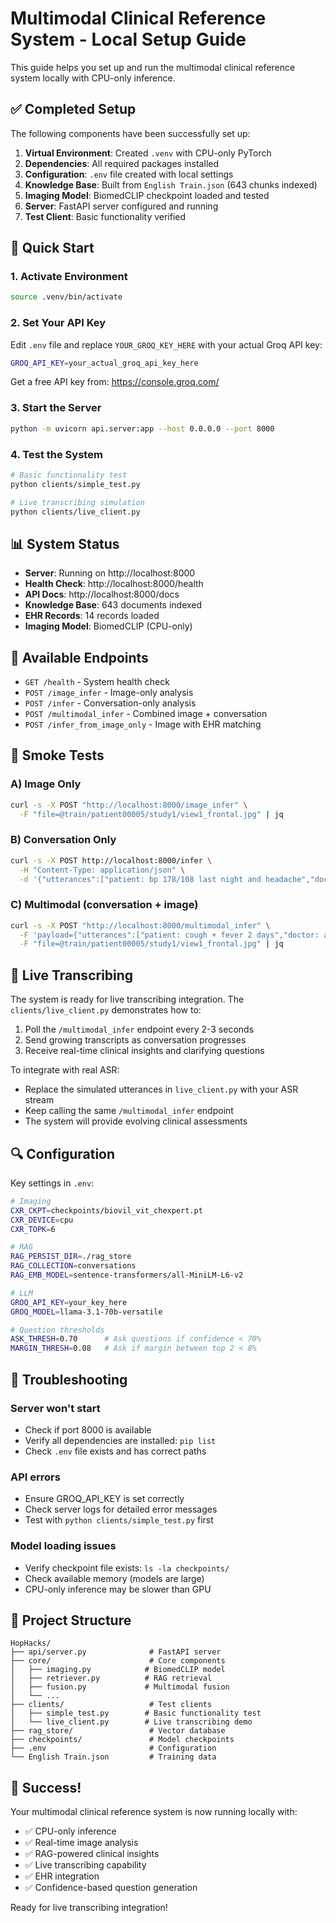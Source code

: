 # Multimodal Clinical Reference System - Local Setup Guide

This guide helps you set up and run the multimodal clinical reference system locally with CPU-only inference.

## ✅ Completed Setup

The following components have been successfully set up:

1. **Virtual Environment**: Created `.venv` with CPU-only PyTorch
2. **Dependencies**: All required packages installed
3. **Configuration**: `.env` file created with local settings
4. **Knowledge Base**: Built from `English Train.json` (643 chunks indexed)
5. **Imaging Model**: BiomedCLIP checkpoint loaded and tested
6. **Server**: FastAPI server configured and running
7. **Test Client**: Basic functionality verified

## 🚀 Quick Start

### 1. Activate Environment
```bash
source .venv/bin/activate
```

### 2. Set Your API Key
Edit `.env` file and replace `YOUR_GROQ_KEY_HERE` with your actual Groq API key:
```bash
GROQ_API_KEY=your_actual_groq_api_key_here
```

Get a free API key from: https://console.groq.com/

### 3. Start the Server
```bash
python -m uvicorn api.server:app --host 0.0.0.0 --port 8000
```

### 4. Test the System
```bash
# Basic functionality test
python clients/simple_test.py

# Live transcribing simulation
python clients/live_client.py
```

## 📊 System Status

- **Server**: Running on http://localhost:8000
- **Health Check**: http://localhost:8000/health
- **API Docs**: http://localhost:8000/docs
- **Knowledge Base**: 643 documents indexed
- **EHR Records**: 14 records loaded
- **Imaging Model**: BiomedCLIP (CPU-only)

## 🔧 Available Endpoints

- `GET /health` - System health check
- `POST /image_infer` - Image-only analysis
- `POST /infer` - Conversation-only analysis
- `POST /multimodal_infer` - Combined image + conversation
- `POST /infer_from_image_only` - Image with EHR matching

## 🧪 Smoke Tests

### A) Image Only
```bash
curl -s -X POST "http://localhost:8000/image_infer" \
  -F "file=@train/patient00005/study1/view1_frontal.jpg" | jq
```

### B) Conversation Only
```bash
curl -s -X POST http://localhost:8000/infer \
  -H "Content-Type: application/json" \
  -d '{"utterances":["patient: bp 178/108 last night and headache","doctor: any weakness or chest pain?","patient: no chest pain, a bit dizzy"]}' | jq
```

### C) Multimodal (conversation + image)
```bash
curl -s -X POST "http://localhost:8000/multimodal_infer" \
  -F 'payload={"utterances":["patient: cough + fever 2 days","doctor: any dyspnea?","patient: mild dyspnea"]}' \
  -F "file=@train/patient00005/study1/view1_frontal.jpg" | jq
```

## 🎯 Live Transcribing

The system is ready for live transcribing integration. The `clients/live_client.py` demonstrates how to:

1. Poll the `/multimodal_infer` endpoint every 2-3 seconds
2. Send growing transcripts as conversation progresses
3. Receive real-time clinical insights and clarifying questions

To integrate with real ASR:
- Replace the simulated utterances in `live_client.py` with your ASR stream
- Keep calling the same `/multimodal_infer` endpoint
- The system will provide evolving clinical assessments

## 🔍 Configuration

Key settings in `.env`:

```bash
# Imaging
CXR_CKPT=checkpoints/biovil_vit_chexpert.pt
CXR_DEVICE=cpu
CXR_TOPK=6

# RAG
RAG_PERSIST_DIR=./rag_store
RAG_COLLECTION=conversations
RAG_EMB_MODEL=sentence-transformers/all-MiniLM-L6-v2

# LLM
GROQ_API_KEY=your_key_here
GROQ_MODEL=llama-3.1-70b-versatile

# Question thresholds
ASK_THRESH=0.70      # Ask questions if confidence < 70%
MARGIN_THRESH=0.08   # Ask if margin between top 2 < 8%
```

## 🐛 Troubleshooting

### Server won't start
- Check if port 8000 is available
- Verify all dependencies are installed: `pip list`
- Check `.env` file exists and has correct paths

### API errors
- Ensure GROQ_API_KEY is set correctly
- Check server logs for detailed error messages
- Test with `python clients/simple_test.py` first

### Model loading issues
- Verify checkpoint file exists: `ls -la checkpoints/`
- Check available memory (models are large)
- CPU-only inference may be slower than GPU

## 📁 Project Structure

```
HopHacks/
├── api/server.py              # FastAPI server
├── core/                      # Core components
│   ├── imaging.py            # BiomedCLIP model
│   ├── retriever.py          # RAG retrieval
│   ├── fusion.py             # Multimodal fusion
│   └── ...
├── clients/                   # Test clients
│   ├── simple_test.py        # Basic functionality test
│   └── live_client.py        # Live transcribing demo
├── rag_store/                 # Vector database
├── checkpoints/               # Model checkpoints
├── .env                       # Configuration
└── English Train.json         # Training data
```

## 🎉 Success!

Your multimodal clinical reference system is now running locally with:
- ✅ CPU-only inference
- ✅ Real-time image analysis
- ✅ RAG-powered clinical insights
- ✅ Live transcribing capability
- ✅ EHR integration
- ✅ Confidence-based question generation

Ready for live transcribing integration!
